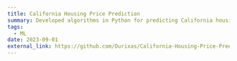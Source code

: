 ```yaml
---
title: California Housing Price Prediction
summary: Developed algorithms in Python for predicting California housing prices and determined the importance of each feature in the model.
tags:
  - ML
date: 2023-09-01
external_link: https://github.com/Durixas/California-Housing-Price-Prediction
---
```


